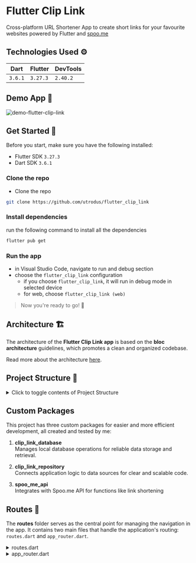 # Flutter Clip Link
Cross-platform URL Shortener App to create short links for your favourite websites powered by Flutter and [spoo.me](https://spoo.me/)


## Technologies Used ⚙

| Dart       | Flutter   | DevTools  |
| ---------- | --------- | --------- |
| `3.6.1` | `3.27.3` | `2.40.2`    |


## Demo App 📸 
![demo-flutter-clip-link](https://github.com/user-attachments/assets/3907cd90-6320-41b4-a05e-32f24394c111)


## Get Started 🚀
Before you start, make sure you have the following installed:

- Flutter SDK `3.27.3`
- Dart SDK `3.6.1`

### Clone the repo
- Clone the repo
```bash
git clone https://github.com/utrodus/flutter_clip_link
```

### Install dependencies
run the following command to install all the dependencies
```bash
flutter pub get
```

### Run the app
- in Visual Studio Code, navigate to run and debug section
- choose the `flutter_clip_link` configuration
  - if you choose `flutter_clip_link`, it will run in debug mode in selected device
  - for web, choose `flutter_clip_link (web)`

> Now you're ready to go! 🚀

## Architecture 🏗️

The architecture of the **Flutter Clip Link app** is based on the **bloc architecture** guidelines, which promotes a clean and organized codebase. 

Read more about the architecture [here](https://bloclibrary.dev/architecture).


## Project Structure 📁
<details>
<summary>Click to toggle contents of Project Structure</summary>

--- 
Clip link app use project structure as follows:

```bash
flutter_clip_link
├── lib
│   ├── main.dart
│   ├── src
│   |   ├── core
│   |   ├── features
│   │   │   ├── favorited
│   │   │   ├── main
│   │   │   ├── search
│   │   │   ├── settings
│   │   │   ├── shorten
│   │   │   ├── splash
│   │   ├── routes
│   │   ├── app.dart
│   │   ├── init_di.dart   
├── test
```

Here's the explanation in list form:

- **lib**: Main directory for application code.
  - **main.dart**: Entry point for the Flutter application.
  - **src**: Contains core components and feature-specific modules.
    - **core**: Shared resources and configurations (e.g., utilities, constants, theme settings).
    - **features**: Modules for different functionalities, organized as follows:
      - **favorited**: Manages user-favorited links.
      - **main**: Main interface or dashboard for the app.
      - **search**: Provides search capabilities within the app.
      - **settings**: Manages user preferences and app settings.
      - **shorten**: Contains logic for URL shortening functionality.
      - **splash**: Displays the splash screen, typically the app’s first screen.
    - **routes**: Configures app navigation and routing.
    - **app.dart**: Contains the main app widget structure and setup.
    - **init_di.dart**: Manages dependency injection, initializing services and dependencies.
- **test**: Directory for unit and widget tests, ensuring feature reliability and performance.

> This organized structure supports scalability and maintainability, following a modular approach that simplifies adding and updating features.


</details>

## Custom Packages
This project has three custom packages for easier and more efficient development, all created and tested by me:

1. **clip_link_database**  
   Manages local database operations for reliable data storage and retrieval.

2. **clip_link_repository**  
   Connects application logic to data sources for clear and scalable code.

3. **spoo_me_api**  
   Integrates with Spoo.me API for functions like link shortening

## Routes 🚃

The **routes** folder serves as the central point for managing the navigation in the app. It contains two main files that handle the application's routing: `routes.dart` and `app_router.dart`.


<details>
<summary>routes.dart </summary>


The `routes.dart` file stores all the route names used throughout the app. Each route has a unique string identifier that will be used to navigate between pages or screens in the application.

Code in this file:
```dart
enum Routes {
  splash('/'),
  listShorten('/list-shorten'),
  addNewShortenURL('add-new-shorten-url'),
  detailShortenURL('detail-shorten-url'),
  listFavorites('/list-favorites'),
  search('search'),
  settings('/settings'),
  about('about'),
  faq('faq');

  const Routes(this.path);
  final String path;
}
```
The route names are created with enums, which are a special type of class that can be used to define a set of named constants.

</details>

<details>
<summary> app_router.dart</summary>


The `app_router.dart` file is responsible for **router configuration** using the `go_router` package. 

GoRouter is used to manage navigation logic, including conditional routes, dynamic routes, and nested routes. GoRouter also supports more complex route management, such as passing parameters or handling nested routes.

Example Structure of `app_router.dart`:
```dart
import 'package:go_router/go_router.dart';
import 'routes.dart';
import 'package:your_app/pages/home_page.dart';
import 'package:your_app/pages/login_page.dart';

final GoRouter appRouter = GoRouter(
  routes: [
    GoRoute(
      path: AppRoutes.home,
      builder: (context, state) => HomePage(),
    ),  
    // Add other routes here
  ],
);
```

In this file, each route name from `routes.dart` is connected to its corresponding widget, such as `HomePage()`. 

</details>
